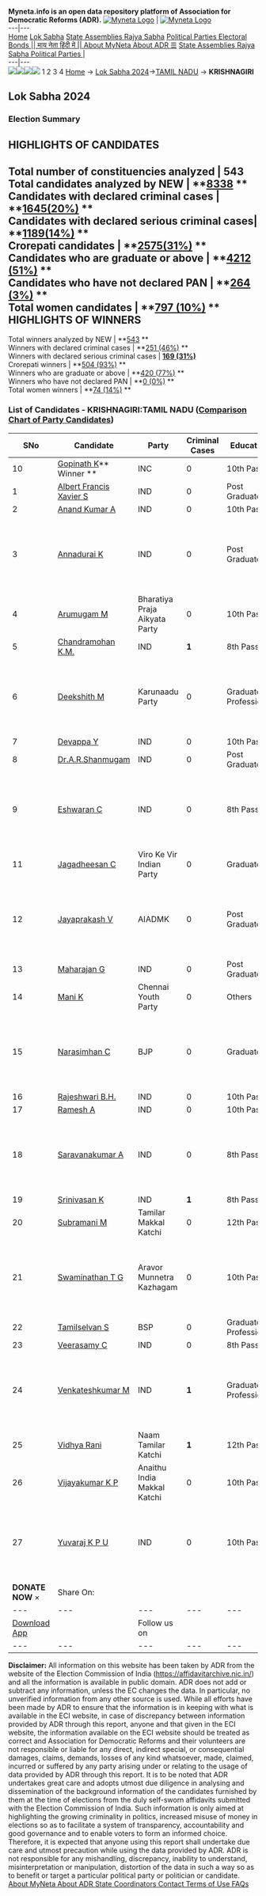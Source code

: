 **Myneta.info is an open data repository platform of Association for Democratic Reforms (ADR).**
[![Myneta Logo](https://www.myneta.info/lib/img/myneta-logo.png)](https://www.myneta.info/) | [![Myneta Logo](https://www.myneta.info/lib/img/adr-logo.png)](https://adrindia.org)  
---|---  
[Home](https://www.myneta.info/) [Lok Sabha](https://www.myneta.info/#ls "Lok Sabha") [ State Assemblies ](https://www.myneta.info/#sa "State Assemblies") [Rajya Sabha](https://www.myneta.info/#rs "Rajya Sabha") [Political Parties ](https://www.myneta.info/party "Political Parties") [ Electoral Bonds ](https://www.myneta.info/electoral_bonds "Electoral Bonds") [ || माय नेता हिंदी में || ](https://translate.google.co.in/translate?prev=hp&hl=en&js=y&u=www.myneta.info&sl=en&tl=hi&history_state0=) [ About MyNeta ](https://adrindia.org/content/about-myneta) [ About ADR ](https://adrindia.org/about-adr/who-we-are) [☰](javascript:void\(0\))
[ State Assemblies ](https://www.myneta.info/#sa "State Assemblies") [ Rajya Sabha ](https://www.myneta.info/#rs "Rajya Sabha") [ Political Parties ](https://www.myneta.info/party "Political Parties")
|   
---|---  
![](https://www.myneta.info/lib/img/banner/banner-1.png)![](https://www.myneta.info/lib/img/banner/banner-2.png)![](https://www.myneta.info/lib/img/banner/banner-3.png)![](https://www.myneta.info/lib/img/banner/banner-4.png)
1  2  3  4 
[Home](https://www.myneta.info/) → [Lok Sabha 2024](https://www.myneta.info/LokSabha2024/)→[TAMIL NADU](https://www.myneta.info/LokSabha2024/index.php?action=show_constituencies&state_id=31) → **KRISHNAGIRI**
### 
## Lok Sabha 2024
###  Election Summary 
HIGHLIGHTS OF CANDIDATES  
---  
Total number of constituencies analyzed |  543   
Total candidates analyzed by NEW | **[8338](https://www.myneta.info/LokSabha2024/index.php?action=summary&subAction=candidates_analyzed&sort=candidate#summary) **  
Candidates with declared criminal cases | **[1645(20%)](https://www.myneta.info/LokSabha2024/index.php?action=summary&subAction=crime&sort=candidate#summary) **  
Candidates with declared serious criminal cases| **[1189(14%)](https://www.myneta.info/LokSabha2024/index.php?action=summary&subAction=serious_crime&sort=candidate#summary) **  
Crorepati candidates | **[2575(31%)](https://www.myneta.info/LokSabha2024/index.php?action=summary&subAction=crorepati&sort=candidate#summary) **  
Candidates who are graduate or above | **[4212 (51%)](https://www.myneta.info/LokSabha2024/index.php?action=summary&subAction=education&sort=candidate#summary) **  
Candidates who have not declared PAN | **[264 (3%)](https://www.myneta.info/LokSabha2024/index.php?action=summary&subAction=without_pan&sort=candidate#summary) **  
Total women candidates | **[797 (10%)](https://www.myneta.info/LokSabha2024/index.php?action=summary&subAction=women_candidate&sort=candidate#summary) **  
HIGHLIGHTS OF WINNERS  
---  
Total winners analyzed by NEW | **[543](https://www.myneta.info/LokSabha2024/index.php?action=summary&subAction=winner_analyzed&sort=candidate#summary) **  
Winners with declared criminal cases | **[251 (46%)](https://www.myneta.info/LokSabha2024/index.php?action=summary&subAction=winner_crime&sort=candidate#summary) **  
Winners with declared serious criminal cases | **[169 (31%)](https://www.myneta.info/LokSabha2024/index.php?action=summary&subAction=winner_serious_crime&sort=candidate#summary)**  
Crorepati winners | **[504 (93%)](https://www.myneta.info/LokSabha2024/index.php?action=summary&subAction=winner_crorepati&sort=candidate#summary) **  
Winners who are graduate or above | **[420 (77%)](https://www.myneta.info/LokSabha2024/index.php?action=summary&subAction=winner_education&sort=candidate#summary) **  
Winners who have not declared PAN | **[0 (0%)](https://www.myneta.info/LokSabha2024/index.php?action=summary&subAction=winner_without_pan&sort=candidate#summary) **  
Total women winners | **[74 (14%)](https://www.myneta.info/LokSabha2024/index.php?action=summary&subAction=winner_women&sort=candidate#summary) **  
### List of Candidates - KRISHNAGIRI:TAMIL NADU ([Comparison Chart of Party Candidates](https://www.myneta.info/LokSabha2024/comparisonchart.php?constituency_id=389))
SNo | Candidate| Party| Criminal Cases| Education| Age| Total Assets| Liabilities  
---|---|---|---|---|---|---|---  
10  | [Gopinath K](https://www.myneta.info/LokSabha2024/candidate.php?candidate_id=1531)** Winner ** | INC | 0 | 10th Pass| 61 | Rs 12,34,05,500 ~ 12 Crore+ | Rs 1,14,98,082 ~ 1 Crore+  
1  | [Albert Francis Xavier S](https://www.myneta.info/LokSabha2024/candidate.php?candidate_id=1546) | IND | 0 | Post Graduate| 45 | Nil | Rs 0 ~   
2  | [Anand Kumar A](https://www.myneta.info/LokSabha2024/candidate.php?candidate_id=1537) | IND | 0 | 10th Pass| 28 | Rs 5,51,500 ~ 5 Lacs+ | Rs 0 ~   
3  | [Annadurai K](https://www.myneta.info/LokSabha2024/candidate.php?candidate_id=1553) | IND | 0 | Post Graduate| 38 | ![](https://myneta.info/image_v2.php?myneta_folder=LokSabha2024&candidate_id=1553&col=ta) | ![](https://myneta.info/image_v2.php?myneta_folder=LokSabha2024&candidate_id=1553&col=lia)  
4  | [Arumugam M](https://www.myneta.info/LokSabha2024/candidate.php?candidate_id=1536) | Bharatiya Praja Aikyata Party | 0 | 10th Pass| 51 | Rs 12,51,000 ~ 12 Lacs+ | Rs 0 ~   
5  | [Chandramohan K.M.](https://www.myneta.info/LokSabha2024/candidate.php?candidate_id=1551) | IND | **1** | 8th Pass| 54 | Rs 10,81,098 ~ 10 Lacs+ | Rs 0 ~   
6  | [Deekshith M](https://www.myneta.info/LokSabha2024/candidate.php?candidate_id=151) | Karunaadu Party | 0 | Graduate Professional| 31 | ![](https://myneta.info/image_v2.php?myneta_folder=LokSabha2024&candidate_id=151&col=ta) | ![](https://myneta.info/image_v2.php?myneta_folder=LokSabha2024&candidate_id=151&col=lia)  
7  | [Devappa Y](https://www.myneta.info/LokSabha2024/candidate.php?candidate_id=1534) | IND | 0 | 10th Pass| 59 | Rs 41,51,000 ~ 41 Lacs+ | Rs 0 ~   
8  | [Dr.A.R.Shanmugam](https://www.myneta.info/LokSabha2024/candidate.php?candidate_id=1552) | IND | 0 | Post Graduate| 47 | Rs 3,50,000 ~ 3 Lacs+ | Rs 0 ~   
9  | [Eshwaran C](https://www.myneta.info/LokSabha2024/candidate.php?candidate_id=1538) | IND | 0 | 8th Pass| 43 | ![](https://myneta.info/image_v2.php?myneta_folder=LokSabha2024&candidate_id=1538&col=ta) | ![](https://myneta.info/image_v2.php?myneta_folder=LokSabha2024&candidate_id=1538&col=lia)  
11  | [Jagadheesan C](https://www.myneta.info/LokSabha2024/candidate.php?candidate_id=1533) | Viro Ke Vir Indian Party | 0 | Graduate| 43 | Rs 1,06,67,507 ~ 1 Crore+ | Rs 8,68,883 ~ 8 Lacs+  
12  | [Jayaprakash V](https://www.myneta.info/LokSabha2024/candidate.php?candidate_id=153) | AIADMK | 0 | Post Graduate| 66 | ![](https://myneta.info/image_v2.php?myneta_folder=LokSabha2024&candidate_id=153&col=ta) | ![](https://myneta.info/image_v2.php?myneta_folder=LokSabha2024&candidate_id=153&col=lia)  
13  | [Maharajan G](https://www.myneta.info/LokSabha2024/candidate.php?candidate_id=1539) | IND | 0 | Post Graduate| 42 | Rs 83,12,956 ~ 83 Lacs+ | Rs 26,80,415 ~ 26 Lacs+  
14  | [Mani K](https://www.myneta.info/LokSabha2024/candidate.php?candidate_id=150) | Chennai Youth Party | 0 | Others| 34 | Rs 1,20,843 ~ 1 Lacs+ | Rs 0 ~   
15  | [Narasimhan C](https://www.myneta.info/LokSabha2024/candidate.php?candidate_id=152) | BJP | 0 | Graduate| 68 | ![](https://myneta.info/image_v2.php?myneta_folder=LokSabha2024&candidate_id=152&col=ta) | ![](https://myneta.info/image_v2.php?myneta_folder=LokSabha2024&candidate_id=152&col=lia)  
16  | [Rajeshwari B.H.](https://www.myneta.info/LokSabha2024/candidate.php?candidate_id=1550) | IND | 0 | 10th Pass| 50 | Rs 89,70,000 ~ 89 Lacs+ | Rs 0 ~   
17  | [Ramesh A](https://www.myneta.info/LokSabha2024/candidate.php?candidate_id=1535) | IND | 0 | 10th Pass| 62 | Rs 78,40,000 ~ 78 Lacs+ | Rs 0 ~   
18  | [Saravanakumar A](https://www.myneta.info/LokSabha2024/candidate.php?candidate_id=1541) | IND | 0 | 8th Pass| 37 | ![](https://myneta.info/image_v2.php?myneta_folder=LokSabha2024&candidate_id=1541&col=ta) | ![](https://myneta.info/image_v2.php?myneta_folder=LokSabha2024&candidate_id=1541&col=lia)  
19  | [Srinivasan K](https://www.myneta.info/LokSabha2024/candidate.php?candidate_id=1540) | IND | **1** | 8th Pass| 58 | Rs 3,21,800 ~ 3 Lacs+ | Rs 0 ~   
20  | [Subramani M](https://www.myneta.info/LokSabha2024/candidate.php?candidate_id=1532) | Tamilar Makkal Katchi | 0 | 12th Pass| 39 | Rs 10,69,153 ~ 10 Lacs+ | Rs 0 ~   
21  | [Swaminathan T G](https://www.myneta.info/LokSabha2024/candidate.php?candidate_id=1548) | Aravor Munnetra Kazhagam | 0 | 10th Pass| 64 | ![](https://myneta.info/image_v2.php?myneta_folder=LokSabha2024&candidate_id=1548&col=ta) | ![](https://myneta.info/image_v2.php?myneta_folder=LokSabha2024&candidate_id=1548&col=lia)  
22  | [Tamilselvan S](https://www.myneta.info/LokSabha2024/candidate.php?candidate_id=1544) | BSP | 0 | Graduate Professional| 29 | Rs 4,36,090 ~ 4 Lacs+ | Rs 0 ~   
23  | [Veerasamy C](https://www.myneta.info/LokSabha2024/candidate.php?candidate_id=1543) | IND | 0 | 8th Pass| 57 | Rs 7,63,714 ~ 7 Lacs+ | Rs 0 ~   
24  | [Venkateshkumar M](https://www.myneta.info/LokSabha2024/candidate.php?candidate_id=1547) | IND | **1** | Graduate Professional| 36 | ![](https://myneta.info/image_v2.php?myneta_folder=LokSabha2024&candidate_id=1547&col=ta) | ![](https://myneta.info/image_v2.php?myneta_folder=LokSabha2024&candidate_id=1547&col=lia)  
25  | [Vidhya Rani](https://www.myneta.info/LokSabha2024/candidate.php?candidate_id=149) | Naam Tamilar Katchi | **1** | 12th Pass| 33 | Rs 6,15,761 ~ 6 Lacs+ | Rs 5,00,000 ~ 5 Lacs+  
26  | [Vijayakumar K P](https://www.myneta.info/LokSabha2024/candidate.php?candidate_id=1542) | Anaithu India Makkal Katchi | 0 | 10th Pass| 55 | Rs 15,10,000 ~ 15 Lacs+ | Rs 9,25,118 ~ 9 Lacs+  
27  | [Yuvaraj K P U](https://www.myneta.info/LokSabha2024/candidate.php?candidate_id=1545) | IND | 0 | 10th Pass| 40 | ![](https://myneta.info/image_v2.php?myneta_folder=LokSabha2024&candidate_id=1545&col=ta) | ![](https://myneta.info/image_v2.php?myneta_folder=LokSabha2024&candidate_id=1545&col=lia)  
|  **DONATE NOW** × |  Share On:  | [](https://api.whatsapp.com/send?text=https%3A%2F%2Fmyneta.info%2Fpunjab2022%2Findex.php%3Faction%3Dshow_constituencies%26state_id%3D19) | [](https://www.facebook.com/sharer/sharer.php?u=https%3A%2F%2Fmyneta.info%2Fpunjab2022%2Findex.php%3Faction%3Dshow_constituencies%26state_id%3D19) | [](https://twitter.com/share?url=https%3A%2F%2Fmyneta.info%2Fpunjab2022%2Findex.php%3Faction%3Dshow_constituencies%26state_id%3D19)  
---|---|---|---|---  
| [ Download App ](https://play.google.com/store/apps/details?id=com.webrosoft.myneta1&pcampaignid=pcampaignidMKT-Other-global-all-co-prtnr-py-PartBadge-Mar2515-1) | [](https://play.google.com/store/apps/details?id=com.webrosoft.myneta1&pcampaignid=pcampaignidMKT-Other-global-all-co-prtnr-py-PartBadge-Mar2515-1) |  Follow us on  | [](https://www.facebook.com/adrindia.org/) | [](https://twitter.com/adrspeaks) | [](https://groups.google.com/g/national-election-watch?hl=en&pli=1) | [](https://www.instagram.com/adrspeaks/) | [](https://www.youtube.com/user/adrspeaks) | [](https://sharechat.com/profile/adrspeaks)  
---|---|---|---|---|---|---|---|---  
**Disclaimer:** All information on this website has been taken by ADR from the website of the Election Commission of India (https://affidavitarchive.nic.in/) and all the information is available in public domain. ADR does not add or subtract any information, unless the EC changes the data. In particular, no unverified information from any other source is used. While all efforts have been made by ADR to ensure that the information is in keeping with what is available in the ECI website, in case of discrepancy between information provided by ADR through this report, anyone and that given in the ECI website, the information available on the ECI website should be treated as correct and Association for Democratic Reforms and their volunteers are not responsible or liable for any direct, indirect special, or consequential damages, claims, demands, losses of any kind whatsoever, made, claimed, incurred or suffered by any party arising under or relating to the usage of data provided by ADR through this report. It is to be noted that ADR undertakes great care and adopts utmost due diligence in analysing and dissemination of the background information of the candidates furnished by them at the time of elections from the duly self-sworn affidavits submitted with the Election Commission of India. Such information is only aimed at highlighting the growing criminality in politics, increased misuse of money in elections so as to facilitate a system of transparency, accountability and good governance and to enable voters to form an informed choice. Therefore, it is expected that anyone using this report shall undertake due care and utmost precaution while using the data provided by ADR. ADR is not responsible for any mishandling, discrepancy, inability to understand, misinterpretation or manipulation, distortion of the data in such a way so as to benefit or target a particular political party or politician or candidate. 
[ About MyNeta ](https://adrindia.org/content/about-myneta) [ About ADR ](https://adrindia.org/about-adr/who-we-are) [ State Coordinators ](https://adrindia.org/about-adr/state-coordinators) [ Contact ](https://adrindia.org/contact-us) [ Terms of Use ](https://adrindia.org/content/adr-terms-use) [ FAQs ](https://adrindia.org/content/faqs)
